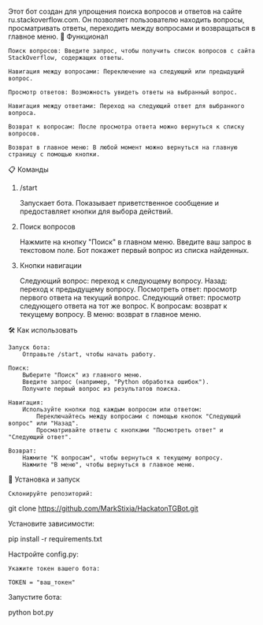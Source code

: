 Этот бот создан для упрощения поиска вопросов и ответов на сайте ru.stackoverflow.com. Он позволяет пользователю находить вопросы, просматривать ответы, переходить между вопросами и возвращаться в главное меню.
📜 Функционал

    Поиск вопросов: Введите запрос, чтобы получить список вопросов с сайта StackOverflow, содержащих ответы.

    Навигация между вопросами: Переключение на следующий или предыдущий вопрос.

    Просмотр ответов: Возможность увидеть ответы на выбранный вопрос.

    Навигация между ответами: Переход на следующий ответ для выбранного вопроса.

    Возврат к вопросам: После просмотра ответа можно вернуться к списку вопросов.

    Возврат в главное меню: В любой момент можно вернуться на главную страницу с помощью кнопки.

📋 Команды
1. /start

    Запускает бота.
    Показывает приветственное сообщение и предоставляет кнопки для выбора действий.

2. Поиск вопросов

    Нажмите на кнопку "Поиск" в главном меню.
    Введите ваш запрос в текстовом поле.
    Бот покажет первый вопрос из списка найденных.

3. Кнопки навигации

    Следующий вопрос: переход к следующему вопросу.
    Назад: переход к предыдущему вопросу.
    Посмотреть ответ: просмотр первого ответа на текущий вопрос.
    Следующий ответ: просмотр следующего ответа на тот же вопрос.
    К вопросам: возврат к текущему вопросу.
    В меню: возврат в главное меню.

🛠 Как использовать

    Запуск бота:
        Отправьте /start, чтобы начать работу.

    Поиск:
        Выберите "Поиск" из главного меню.
        Введите запрос (например, "Python обработка ошибок").
        Получите первый вопрос из результатов поиска.

    Навигация:
        Используйте кнопки под каждым вопросом или ответом:
            Переключайтесь между вопросами с помощью кнопок "Следующий вопрос" или "Назад".
            Просматривайте ответы с кнопками "Посмотреть ответ" и "Следующий ответ".

    Возврат:
        Нажмите "К вопросам", чтобы вернуться к текущему вопросу.
        Нажмите "В меню", чтобы вернуться в главное меню.

        
🔧 Установка и запуск

    Склонируйте репозиторий:

git clone https://github.com/MarkStixia/HackatonTGBot.git

Установите зависимости:

pip install -r requirements.txt

Настройте config.py:

    Укажите токен вашего бота:

    TOKEN = "ваш_токен"

Запустите бота:

python bot.py
